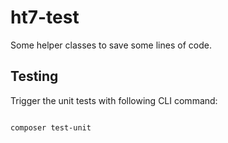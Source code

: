 # ht7-test

Some helper classes to save some lines of code.

## Testing

Trigger the unit tests with following CLI command:

```sh

composer test-unit

```
